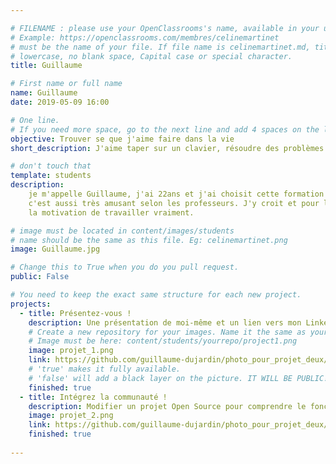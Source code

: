 ```yaml
---

# FILENAME : please use your OpenClassrooms's name, available in your url.
# Example: https://openclassrooms.com/membres/celinemartinet
# must be the name of your file. If file name is celinemartinet.md, title is celinemartinet.
# lowercase, no blank space, Capital case or special character.
title: Guillaume

# First name or full name
name: Guillaume
date: 2019-05-09 16:00

# One line.
# If you need more space, go to the next line and add 4 spaces on the left, as in 'description'.
objective: Trouver se que j'aime faire dans la vie
short_description: J'aime taper sur un clavier, résoudre des problèmes et crée des choses par moi même.

# don't touch that
template: students
description:
    je m'appelle Guillaume, j'ai 22ans et j'ai choisit cette formation car pour un débutant     qui n'a aucune connaissance dans le domaine de l'informatique il es simple de débuter,
    c'est aussi très amusant selon les professeurs. J'y croit et pour la première fois j'ai 
    la motivation de travailler vraiment. 

# image must be located in content/images/students
# name should be the same as this file. Eg: celinemartinet.png
image: Guillaume.jpg

# Change this to True when you do you pull request.
public: False

# You need to keep the exact same structure for each new project.
projects:
  - title: Présentez-vous !
    description: Une présentation de moi-même et un lien vers mon LinkedIn.
    # Create a new repository for your images. Name it the same as your nickname and profile picture.
    # Image must be here: content/students/yourrepo/project1.png
    image: projet_1.png
    link: https://github.com/guillaume-dujardin/photo_pour_projet_deux/issues/1#issuecomment-490882515
    # 'true' makes it fully available.
    # 'false' will add a black layer on the picture. IT WILL BE PUBLIC!
    finished: true
  - title: Intégrez la communauté !
    description: Modifier un projet Open Source pour comprendre le fonctionnement de Git, de Github et des pull requests. 
    image: projet_2.png
    link: https://github.com/guillaume-dujardin/photo_pour_projet_deux/issues/1#issuecomment-490882575
    finished: true
  
---
```

